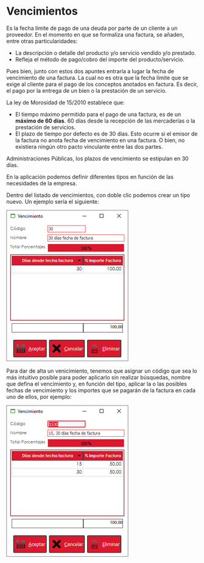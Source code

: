 # Vencimientos

Es la fecha límite de pago de una deuda por parte de un cliente a un proveedor. En el momento en que se formaliza una factura, se añaden, entre otras particularidades:

* La descripción o detalle del producto y/o servicio vendido y/o prestado.
* Refleja el método de pago/cobro del importe del producto/servicio.

Pues bien, junto con estos dos apuntes entraría a lugar la fecha de vencimiento de una factura. La cual no es otra que la fecha límite que se exige al cliente para el pago de los conceptos anotados en factura. Es decir, el pago por la entrega de un bien o la prestación de un servicio.

La ley de Morosidad de 15/2010 establece que:

* El tiempo máximo permitido para el pago de una factura, es de un **máximo de 60 días**. 60 días desde la recepción de las mercaderías o la prestación de servicios.
* El plazo de tiempo por defecto es de 30 días. Esto ocurre si el emisor de la factura no anota fecha de vencimiento en una factura. O bien, no existiera ningún otro pacto vinculante entre las dos partes.

Administraciones Públicas, los plazos de vencimiento se estipulan en 30 días.

En la aplicación podemos definir diferentes tipos en función de las necesidades de la empresa.

Dentro del listado de vencimientos, con doble clic podemos crear un tipo nuevo. Un ejemplo sería el siguiente:

![](../../../.gitbook/assets/image%20%28404%29.png)

Para dar de alta un venicimiento, tenemos que asignar un código que sea lo más intuitivo posible para poder aplicarlo sin realizar búsquedas, nombre que defina el vencimiento y, en función del tipo, aplicar la o las posibles fechas de vencimiento y los importes que se pagarán de la factura en cada uno de ellos, por ejemplo:

![](../../../.gitbook/assets/image%20%28356%29.png)


